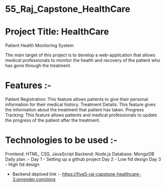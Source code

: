 ﻿# 55_Raj_Capstone_HealthCare

  
# Project Title: HealthCare

  Patient Health Monitoring System 

   The main target of this project is to develop a web-application that allows medical professionals to monitor the health and recovery of the patient who has gone through the treatment.
   

# Features :-

  Patient Registration: This feature allows patients to give their personal information for their medical history.
  Treatment Details: This feature gives the information about the treatment that patient has taken.
  Progress Tracking: This feature allows patients and medical professionals to update the progress of the patient after the treatment.
  

# Technologies to be used :-

  Frontend: HTML, CSS, JavaScript 
  Backend: Node.js 
  Database: MongoDB
  Daily plan :- 
	Day 1 - Setting up a github project
	Day 2 - Low fid design
	Day 3 - High fid design

 * Backend deploed link :- https://five5-raj-capstone-healthcare-3.onrender.com/ping
